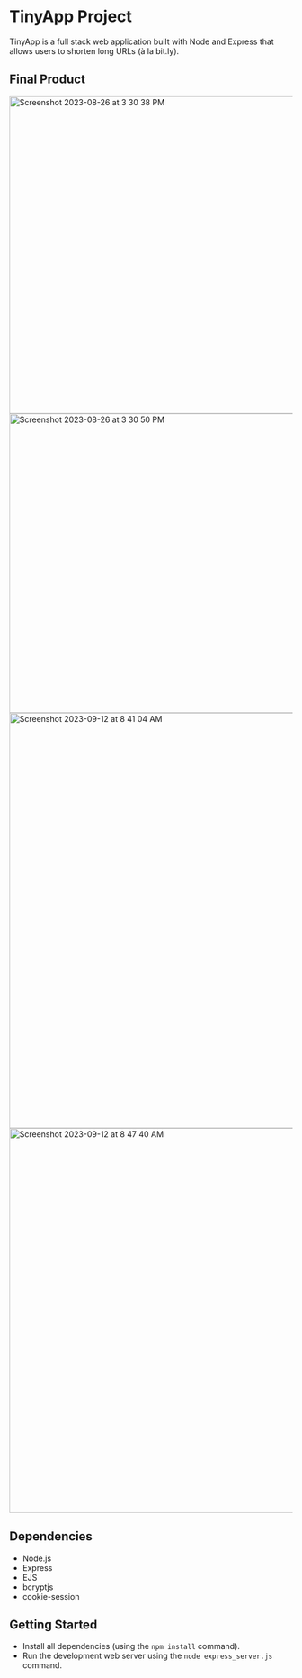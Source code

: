 # TinyApp Project

TinyApp is a full stack web application built with Node and Express that allows users to shorten long URLs (à la bit.ly).

## Final Product

<img width="564" alt="Screenshot 2023-08-26 at 3 30 38 PM" src="https://github.com/lma2023/tinyapp/assets/132856322/debfdc2d-4930-4c99-a72d-87e0bba5f935">


<img width="532" alt="Screenshot 2023-08-26 at 3 30 50 PM" src="https://github.com/lma2023/tinyapp/assets/132856322/039f2332-b98b-46fc-ab65-fcacb5deed2f">


<img width="738" alt="Screenshot 2023-09-12 at 8 41 04 AM" src="https://github.com/lma2023/tinyapp/assets/132856322/5d06e899-a805-41a1-a65a-11f9f0487379">


<img width="684" alt="Screenshot 2023-09-12 at 8 47 40 AM" src="https://github.com/lma2023/tinyapp/assets/132856322/6d2a2ad0-89d3-408a-8818-a251df4eaad1">


## Dependencies

- Node.js
- Express
- EJS
- bcryptjs
- cookie-session

## Getting Started

- Install all dependencies (using the `npm install` command).
- Run the development web server using the `node express_server.js` command.



